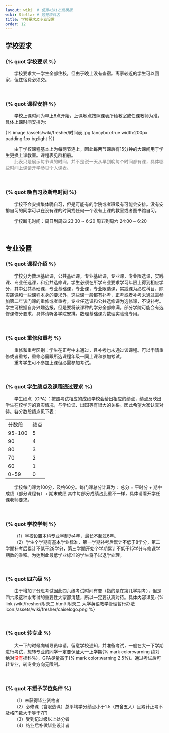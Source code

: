```yaml
---
layout: wiki  # 使用wiki布局模板
wiki: Stellar # 这是项目名
title: 学校要求及专业设置
order: 12
---
```


## 学校要求

### 

###  {% quot 学校要求 %}

<div class="tag-plugin note">
<div class="body">
        <p>&emsp;&emsp;学校要求大一学生全部住校，但由于晚上没有查宿。离家较近的学生可以回家，但住宿费必须交。</p>
    </div>
</div>

</br>

###  {% quot 课程安排 %}

<div class="tag-plugin note">
<div class="body">
        <p>&emsp;&emsp;学校上课时间为早上8点开始，上课地点按照课表所给教室或任课教师为准，具体上课时间安排为:</p>
    </div>
    {% image /assets/wiki/fresher/时间表.jpg  fancybox:true width:200px padding:1px bg:light %}
    <div class="body">
        <p>&emsp;&emsp;由于学校课程基本上为每两节连上，因此每两节课后有15分钟的大课间用于学生更换上课教室。课程表见群相册。</br>&emsp;&emsp;<font color=gray style="">此表只是展示每节课的时间，并不是说一天从早到晚每个时间都有课，具体哪些时间上课请开学参见个人课表。</font></p>
    </div>
</div>

</br>

###  {% quot 晚自习及断电时间 %}

<div class="tag-plugin note">
<div class="body">
        <p>&emsp;&emsp;学校不会安排集体晚自习，但是可能有的学院或者班级有可能会安排。没有安排自习的同学可以在没有课的时间找任何一个没有上课的教室或者图书馆自习。</p>
    </div>
</div>
<div class="tag-plugin note">
<div class="body">
        <p>&emsp;&emsp;学校断电时间：周日到周四 23:30 ~ 6:20 周五到周六 24:00 ~ 6:20</p>
    </div>
</div>

</br>

## 专业设置

###  {% quot 课程介绍 %}

<div class="tag-plugin note">
<div class="body">
        <p>&emsp;&emsp;学校分为数理基础课，公共基础课，专业基础课，专业课，专业限选课，实践课、专业任选课，和公共选修课。学生必须在所学专业要求学习年限上得到相应学分，其中公共基础课，专业基础课，专业课，专业限选课，实践课为必过科目，除实践课和一些课程本身的要求外，这些课一般都有补考，正考或者补考未通过需参加第二年该门课的重修或者重考。专业任选课和公共选修课为选修课，不设补考。学生可根据自身兴趣选报，但是要将该课种的学分全部修满。部分学院可能会有选修课修分要求，具体请听各学院安排。数理基础课为数理实验班专用。</p>
    </div>
</div>

</br>

###  {% quot 重修和重考 %}

<div class="tag-plugin note">
<div class="body">
        <p>&emsp;&emsp;重修和重考区别：学生在正考中未通过，且补考也未通过该课程。可以申请重修或者重考，重修必需跟所选课程年级一同上课和参加考试。</br>&emsp;&emsp;重考学生可不参加上课但必需参加考试。</p>
    </div>
</div>

</br>

###  {% quot 学生绩点及课程通过要求 %}

<div class="tag-plugin note">
<div class="body">
        <p>&emsp;&emsp;学生绩点（GPA）：按照考试相应的成绩学校会给出相应的绩点，绩点反映出学生在校学习的真实情况，与学位证、出国等有很大的关系。因此希望大家认真对待。各分数段绩点见下表：</p>
    </div>
<table><tr><td>分数段<td>绩点</tr>
<tr><td>95-100<td>5</tr>
<tr><td>90<td>4</tr>
<tr><td>80<td>3</tr>
<tr><td>70<td>2</tr>
<tr><td>60<td>1</tr>
<tr><td>0-59<td>0</tr>
</table>
</div>
<div class="tag-plugin note">
<div class="body">
        <p>&emsp;&emsp;学校每门课为100分，及格60分。每门课总分计算为： 总分 = 平时分 + 期中成绩（部分课程有）+ 期末成绩 其中每部分成绩占比重不一样，具体请看开学任课老师要求。</p>
    </div>
</div>



</br>

###  {% quot 学校学制 %}

<div class="tag-plugin note">
<div class="body">
        <p>&emsp;&emsp;（1）学校设置本科专业学制为4年，最长不超过6年。</br>
&emsp;&emsp;（2）学生个学期有基本学业标准，第一学期补考后累计不低于8学分，第二学期补考后累计不低于28学分，第三学期开始个学期累计不低于15学分与修课学期数的乘积。为达到此最低学业标准的学生将予以退学处理。
</p>
    </div>
</div>

</br>

###  {% quot 四六级 %}

<div class="tag-plugin note">
<div class="body">
        <p>&emsp;&emsp;由于增加了分班考试因此四六级考试时间有变（指的是在第几学期考），但是四六级这种水考试的重要性大家都清楚，所以一定要认真对待。具体内容详见: {% link /wiki/fresher/附录二.html/ 附录二 大学英语教学管理暂行办法  icon:/assets/wiki/fresher/caiselogo.png  %}</p>
    </div>
</div>

</br>

###  {% quot 转专业 %}

<div class="tag-plugin note">
<div class="body">
        <p>&emsp;&emsp;大一下的时候向辅导员申请，留意学校通知，并准备考试，一般在大一下学期进行考试，想转专业的同学一定要保证大一上学期{% mark color:warning 绝对绝对<font color=red>没有</font>挂科%}，GPA尽量高于{% mark color:warning 2.5%}。通过考试后可转专业，转专业方向无限制。</p>
    </div>
</div>

</br>

###  {% quot 不授予学位条件 %}

<div class="tag-plugin note">
<div class="body">
        <p>&emsp;&emsp;（1）未获得毕业资格者</br>
&emsp;&emsp;（2）必修课（含限选课）总平均学分绩点小于1.5（四舍五入）且累计正考不及格门数大于等于7门</br>
&emsp;&emsp;（3）受到记过级以上处分者</br>
&emsp;&emsp;（4）结业后补做毕业设计者</br>
</p>
    </div>
</div>

</br>


